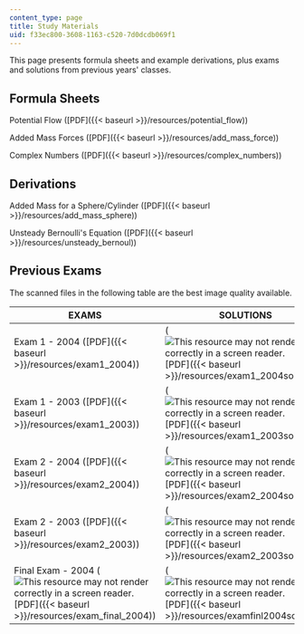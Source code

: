 ```yaml
---
content_type: page
title: Study Materials
uid: f33ec800-3608-1163-c520-7d0dcdb069f1
---
```


This page presents formula sheets and example derivations, plus exams and solutions from previous years' classes.

Formula Sheets
--------------

Potential Flow ([PDF]({{< baseurl >}}/resources/potential_flow))

Added Mass Forces ([PDF]({{< baseurl >}}/resources/add_mass_force))

Complex Numbers ([PDF]({{< baseurl >}}/resources/complex_numbers))

Derivations
-----------

Added Mass for a Sphere/Cylinder ([PDF]({{< baseurl >}}/resources/add_mass_sphere))

Unsteady Bernoulli's Equation ([PDF]({{< baseurl >}}/resources/unsteady_bernoul))

Previous Exams
--------------

The scanned files in the following table are the best image quality available.

| EXAMS | SOLUTIONS |
| --- | --- |
| Exam 1 - 2004 ([PDF]({{< baseurl >}}/resources/exam1_2004)) | (![This resource may not render correctly in a screen reader.](/images/inacessible.gif)[PDF]({{< baseurl >}}/resources/exam1_2004soln)) |
| Exam 1 - 2003 ([PDF]({{< baseurl >}}/resources/exam1_2003)) | (![This resource may not render correctly in a screen reader.](/images/inacessible.gif)[PDF]({{< baseurl >}}/resources/exam1_2003soln)) |
| Exam 2 - 2004 ([PDF]({{< baseurl >}}/resources/exam2_2004)) | (![This resource may not render correctly in a screen reader.](/images/inacessible.gif)[PDF]({{< baseurl >}}/resources/exam2_2004soln)) |
| Exam 2 - 2003 ([PDF]({{< baseurl >}}/resources/exam2_2003)) | (![This resource may not render correctly in a screen reader.](/images/inacessible.gif)[PDF]({{< baseurl >}}/resources/exam2_2003soln)) |
| Final Exam - 2004 (![This resource may not render correctly in a screen reader.](/images/inacessible.gif)[PDF]({{< baseurl >}}/resources/exam_final_2004)) | (![This resource may not render correctly in a screen reader.](/images/inacessible.gif)[PDF]({{< baseurl >}}/resources/examfinl2004solnpdf))